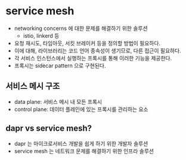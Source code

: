 # service mesh
- networking concerns 에 대한 문제를 해결하기 위한 솔루션
  - istio, linkerd 등
- 요청 재시도, 타임아웃, 서킷 브레이커 등을 정의할 방법이 필요하다.
- 이에 대해, 라이브러리는 코드 언어 종속성이 생기므로, 다른 접근이 필요하다.
- 각 서비스 인스턴스에서 실행하는 프록시를 통해 이러한 기능을 제공한다.
- 프록시는 sidecar pattern 으로 구현된다.

## 서비스 메시 구조
- data plane: 서비스 메시 내 모든 프록시
- control plane: 데이터 플레인에 있는 프록시를 관리하는 요소

## dapr vs service mesh?
- dapr 는 마이크로서비스 개발을 쉽게 하기 위한 개발자 솔루션
- service mesh 는 네트워크 문제를 해결하기 위한 인프라 솔루션
